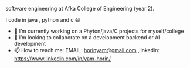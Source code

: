 software engineering at Afka College of Engineering (year 2). 

I code in java , python and c 😄
- 🔭 I’m currently working on a Phyton/java/C projects for myself/college
- 💬 I’m looking to collaborate on a development backend or AI development
- 📫 How to reach me: EMAIL: horinyam@gmail.com ,linkedin: https://www.linkedin.com/in/yam-horin/

###
<!--
**YamHorin/YamHorin** is a ✨ _special_ ✨ repository because its `README.md` (this file) appears on your GitHub profile.

Here are some ideas to get you started:

- 🔭 I’m currently working on ...
- 🌱 I’m currently learning ...
- 👯 I’m looking to collaborate on ...
- 🤔 I’m looking for help with ...
- 💬 Ask me about ...
- 📫 How to reach me: ...
- 😄 Pronouns: ...
- ⚡ Fun fact: ...
-->
